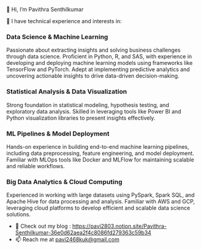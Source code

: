 👋 Hi, I’m Pavithra Senthilkumar
  
🌱 I have technical experience and interests in:

### Data Science & Machine Learning
Passionate about extracting insights and solving business challenges through data science. Proficient in Python, R, and SAS, with experience in developing and deploying machine learning models using frameworks like TensorFlow and PyTorch. Adept at implementing predictive analytics and uncovering actionable insights to drive data-driven decision-making.

### Statistical Analysis & Data Visualization
Strong foundation in statistical modeling, hypothesis testing, and exploratory data analysis. Skilled in leveraging tools like Power BI and Python visualization libraries to present insights effectively.

### ML Pipelines & Model Deployment
Hands-on experience in building end-to-end machine learning pipelines, including data preprocessing, feature engineering, and model deployment. Familiar with MLOps tools like Docker and MLFlow for maintaining scalable and reliable workflows.

### Big Data Analytics & Cloud Computing
Experienced in working with large datasets using PySpark, Spark SQL, and Apache Hive for data processing and analysis. Familiar with AWS and GCP, leveraging cloud platforms to develop efficient and scalable data science solutions.
  
- 📝 Check out my blog : https://pavi2803.notion.site/Pavithra-Senthilkumar-36e0d62aea2f4c8086fd279363c59b34
- 📫 Reach me at pavi2468kuk@gmail.com

<!---
pavi2803/pavi2803 is a ✨ special ✨ repository because its `README.md` (this file) appears on your GitHub profile.
You can click the Preview link to take a look at your changes.
--->

